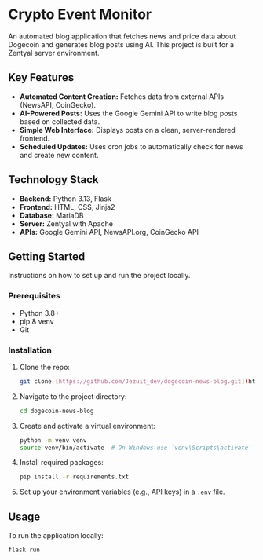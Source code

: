 # Crypto Event Monitor

An automated blog application that fetches news and price data about Dogecoin and generates blog posts using AI. This project is built for a Zentyal server environment.

## Key Features

* **Automated Content Creation:** Fetches data from external APIs (NewsAPI, CoinGecko).
* **AI-Powered Posts:** Uses the Google Gemini API to write blog posts based on collected data.
* **Simple Web Interface:** Displays posts on a clean, server-rendered frontend.
* **Scheduled Updates:** Uses cron jobs to automatically check for news and create new content.

## Technology Stack

* **Backend:** Python 3.13, Flask
* **Frontend:** HTML, CSS, Jinja2
* **Database:** MariaDB
* **Server:** Zentyal with Apache
* **APIs:** Google Gemini API, NewsAPI.org, CoinGecko API

## Getting Started

Instructions on how to set up and run the project locally.

### Prerequisites

* Python 3.8+
* pip & venv
* Git

### Installation

1.  Clone the repo:
    ```sh
    git clone [https://github.com/Jezuit_dev/dogecoin-news-blog.git](https://github.com/twoja-nazwa-uzytkownika/dogecoin-news-blog.git)
    ```
2.  Navigate to the project directory:
    ```sh
    cd dogecoin-news-blog
    ```
3.  Create and activate a virtual environment:
    ```sh
    python -m venv venv
    source venv/bin/activate  # On Windows use `venv\Scripts\activate`
    ```
4.  Install required packages:
    ```sh
    pip install -r requirements.txt
    ```
5.  Set up your environment variables (e.g., API keys) in a `.env` file.

## Usage

To run the application locally:
```sh
flask run
```
